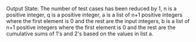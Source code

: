 Output State: The number of test cases has been reduced by 1, n is a positive integer, q is a positive integer, a is a list of n+1 positive integers where the first element is 0 and the rest are the input integers, b is a list of n+1 positive integers where the first element is 0 and the rest are the cumulative sums of 1's and 2's based on the values in list a.